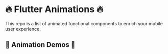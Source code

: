 # :fire: Flutter Animations :fire:

This repo is a list of animated functional components to enrich your mobile user experience.

## :rocket: Animation Demos :rocket:
